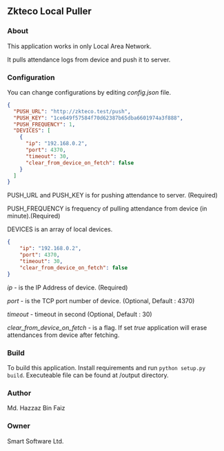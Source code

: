 ## Zkteco Local Puller

### About
This application works in only Local Area Network. 

It pulls attendance logs from device and push it to server.

### Configuration
You can change configurations by editing *config.json* file.
```json
{
  "PUSH_URL": "http://zkteco.test/push",
  "PUSH_KEY": "1ce649f57584f70d62387b65dba6601974a3f888",
  "PUSH_FREQUENCY": 1,
  "DEVICES": [
    {
      "ip": "192.168.0.2",
      "port": 4370,
      "timeout": 30,
      "clear_from_device_on_fetch": false
    }
  ]
}
```
PUSH_URL and PUSH_KEY is for pushing attendance to server. (Required)

PUSH_FREQUENCY is frequency of pulling attendance from device (in minute).(Required)

DEVICES is an array of local devices.
```json
{
    "ip": "192.168.0.2",
    "port": 4370,
    "timeout": 30,
    "clear_from_device_on_fetch": false
}
```
*ip* - is the IP Address of device. (Required)

*port* - is the TCP port number of device. (Optional, Default : 4370)

*timeout* - timeout in second (Optional, Default : 30)

*clear_from_device_on_fetch* - is a flag. If set *true* application will erase attendances from device after fetching.


### Build
To build this application. Install requirements and run ```python setup.py build```. Executeable file can be found at /output directory.


### Author
Md. Hazzaz Bin Faiz


### Owner
Smart Software Ltd.
